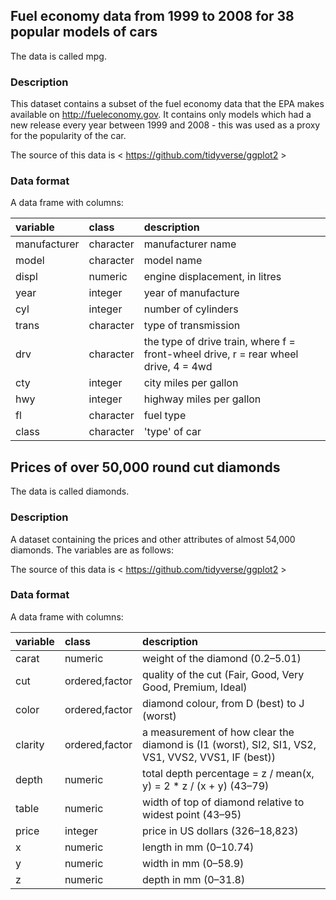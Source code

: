## Fuel economy data from 1999 to 2008 for 38 popular models of cars

The data is called mpg.

### Description

This dataset contains a subset of the fuel economy data that the EPA makes available on http://fueleconomy.gov. It contains only models which had a new release every year between 1999 and 2008 - this was used as a proxy for the popularity of the car.

The source of this data is < https://github.com/tidyverse/ggplot2 >

### Data format

A data frame with columns:

|variable     |class     |description                                                                         |
|:------------|:---------|:-----------------------------------------------------------------------------------|
|manufacturer |character |manufacturer name                                                                   |
|model        |character |model name                                                                          |
|displ        |numeric   |engine displacement, in litres                                                      |
|year         |integer   |year of manufacture                                                                 |
|cyl          |integer   |number of cylinders                                                                 |
|trans        |character |type of transmission                                                                |
|drv          |character |the type of drive train, where f = front-wheel drive, r = rear wheel drive, 4 = 4wd |
|cty          |integer   |city miles per gallon                                                               |
|hwy          |integer   |highway miles per gallon                                                            |
|fl           |character |fuel type                                                                           |
|class        |character |'type' of car                                                                       |



## Prices of over 50,000 round cut diamonds

The data is called diamonds.

### Description

A dataset containing the prices and other attributes of almost 54,000 diamonds. The variables are as follows:

The source of this data is < https://github.com/tidyverse/ggplot2 >

### Data format

A data frame with columns:

|variable |class          |description                                                                                       |
|:--------|:--------------|:-------------------------------------------------------------------------------------------------|
|carat    |numeric        |weight of the diamond (0.2–5.01)                                                                  |
|cut      |ordered,factor |quality of the cut (Fair, Good, Very Good, Premium, Ideal)                                        |
|color    |ordered,factor |diamond colour, from D (best) to J (worst)                                                        |
|clarity  |ordered,factor |a measurement of how clear the diamond is (I1 (worst), SI2, SI1, VS2, VS1, VVS2, VVS1, IF (best)) |
|depth    |numeric        |total depth percentage = z / mean(x, y) = 2 * z / (x + y) (43–79)                                 |
|table    |numeric        |width of top of diamond relative to widest point (43–95)                                          |
|price    |integer        |price in US dollars (326–18,823)                                                                  |
|x        |numeric        |length in mm (0–10.74)                                                                            |
|y        |numeric        |width in mm (0–58.9)                                                                              |
|z        |numeric        |depth in mm (0–31.8)                                                                              |



